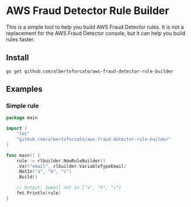 # AWS Fraud Detector Rule Builder

This is a simple tool to help you build AWS Fraud Detector rules. It is not a replacement for the AWS Fraud Detector
console, but it can help you build rules faster.

## Install

```shell
go get github.com/albertoforcato/aws-fraud-detector-rule-builder
```

## Examples

### Simple rule

```go
package main

import (
	"fmt"
	"github.com/albertoforcato/aws-fraud-detector-rule-builder"
)

func main() {
	rule := rlbuilder.NewRuleBuilder()
	.Var("email", rlbuilder.VariableTypeEmail)
	.NotIn("a", "b", "c")
	.Build()

	// Output: $email not in ["a", "b", "c"]
	fmt.Println(rule)
}
```